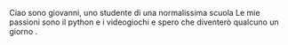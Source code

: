 Ciao sono giovanni, uno studente di una normalissima scuola 
Le mie passioni sono il python e i videogiochi e spero che diventerò qualcuno un giorno
.
